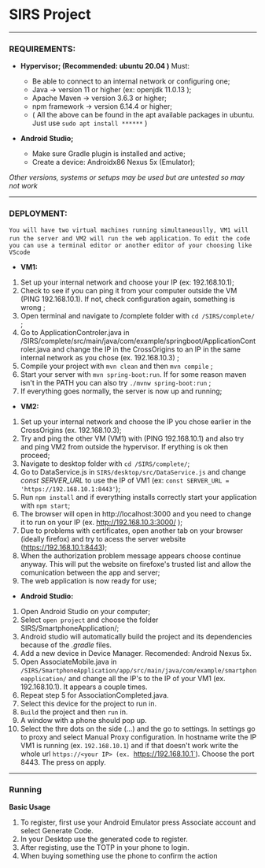# SIRS Project 
---
### REQUIREMENTS:
- **Hypervisor; (Recommended: ubuntu 20.04 )**
    Must:
    - Be able to connect to an internal network or configuring one;
    - Java -> version 11 or higher (ex: openjdk 11.0.13 );
    - Apache Maven -> version 3.6.3 or higher;
    - npm framework -> version 6.14.4 or higher;
    - ( All the above can be found in the apt available packages in ubuntu. Just use `sudo apt install ******` )    
   
- **Android Studio;**
    - Make sure Gradle plugin is installed and active;
    - Create a device: Androidx86 Nexus 5x (Emulator);

_Other versions, systems or setups may be used but are untested so may not work_

---
### DEPLOYMENT:

`You will have two virtual machines running simultaneouslly, VM1 will run the server and VM2 will run the web application.`
`To edit the code you can use a terminal editor or another editor of your choosing like VScode`

- **VM1:**
1. Set up your internal network and choose your IP (ex: 192.168.10.1); 
2. Check to see if you can ping it from your computer outside the VM (PING 192.168.10.1). If not, check configuration again, something is wrong ; 
3. Open terminal and navigate to /complete folder with `cd /SIRS/complete/` ;
4. Go to ApplicationControler.java in /SIRS/complete/src/main/java/com/example/springboot/ApplicationControler.java and change the IP in the CrossOrigins to an IP in the same internal network as you chose (ex. 192.168.10.3) ;
5. Compile your project with `mvn clean` and then `mvn compile` ;
6. Start your server with `mvn spring-boot:run`. If for some reason maven isn't in the PATH you can also try `./mvnw spring-boot:run` ;
7. If everything goes normally, the server is now up and running;

- **VM2:**
1. Set up your internal network and choose the IP you chose earlier in the CrossOrigins (ex. 192.168.10.3);
2. Try and ping the other VM (VM1) with (PING 192.168.10.1) and also try and ping VM2 from outside the hypervisor. If erything is ok then proceed;
3. Navigate to desktop folder with `cd /SIRS/complete/`;
4. Go to DataService.js in `SIRS/desktop/src/DataService.js` and change *const SERVER_URL* to use the IP of VM1 (ex: `const SERVER_URL = 'https://192.168.10.1:8443'`);
5. Run `npm install` and if everything installs correctly start your application with `npm start`;
6. The browser will open in http://localhost:3000 and you need to change it to run on your IP  (ex. http://192.168.10.3:3000/ );
7. Due to problems with certificates, open another tab on your browser (ideally firefox) and try to acess the server website (https://192.168.10.1:8443);
8. When the authorization problem message appears choose continue anyway. This will put the website on firefoxe's trusted list and allow the comunication between the app and server;
9. The web application is now ready for use;


- **Android Studio:**
1. Open Android Studio on your computer;
2. Select `open project` and choose the folder SIRS/SmartphoneApplication/;
3. Android studio will automatically build the project and its dependencies because of the *.gradle* files.
4. Add a new device in Device Manager. Recomended: Android Nexus 5x. 
5. Open AssociateMobile.java in `/SIRS/SmartphoneApplication/app/src/main/java/com/example/smartphoneapplication/` and change all the IP's to the IP of your VM1 (ex. 192.168.10.1). It appears a couple times.
6. Repeat step 5 for AssociationCompleted.java.
7. Select this device for the project to run in.
8. `Build` the project and then `run` in.
9. A window with a phone should pop up.
10. Select the thre dots on the side (...) and the go to settings. In settings go to proxy and select Manual Proxy configuration. In hostname write the IP VM1 is running (ex. `192.168.10.1`) and if that doesn't work write the whole url `https://<your IP> (ex. `https://192.168.10.1`). Choose the port 8443. The press on apply. 

---


### Running

**Basic Usage**
1. To register, first use your Android Emulator press Associate account and select Generate Code. 
2. In your Desktop use the generated code to register.
3. After registing, use the TOTP in your phone to login.
4. When buying something use the phone to confirm the action
